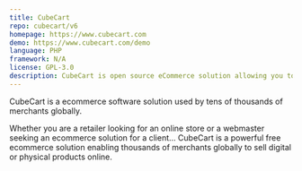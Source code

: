 ```yaml
---
title: CubeCart
repo: cubecart/v6
homepage: https://www.cubecart.com
demo: https://www.cubecart.com/demo
language: PHP
framework: N/A
license: GPL-3.0
description: CubeCart is open source eCommerce solution allowing you to sell digital and physical goods online.
---
```


CubeCart is a ecommerce software solution used by tens of thousands of merchants globally.

Whether you are a retailer looking for an online store or a webmaster seeking an ecommerce solution for a client… CubeCart is a powerful free ecommerce solution enabling thousands of merchants globally to sell digital or physical products online.